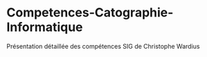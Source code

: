 # Competences-Catographie-Informatique
Présentation détaillée des compétences SIG de Christophe Wardius
